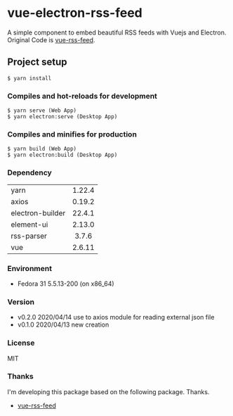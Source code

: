 # vue-electron-rss-feed
A simple component to embed beautiful RSS feeds with Vuejs and Electron.  
Original Code is [vue-rss-feed](https://github.com/RSSapp/vue-rss-feed).

## Project setup
```
$ yarn install
```

### Compiles and hot-reloads for development
```
$ yarn serve (Web App)
$ yarn electron:serve (Desktop App)
```

### Compiles and minifies for production
```
$ yarn build (Web App)
$ yarn electron:build (Desktop App)
```

### Dependency
|    |     |
|:---|:---:|
|yarn|1.22.4|
|axios|0.19.2|
|electron-builder|22.4.1|
|element-ui|2.13.0|
|rss-parser|3.7.6|
| vue|2.6.11|

### Environment
* Fedora 31 5.5.13-200 (on x86_64)

### Version
* v0.2.0 2020/04/14 use to axios module for reading external json file
* v0.1.0 2020/04/13 new creation

### License

MIT

### Thanks
I'm developing this package based on the following package. Thanks.

* [vue-rss-feed](https://github.com/RSSapp/vue-rss-feed)
